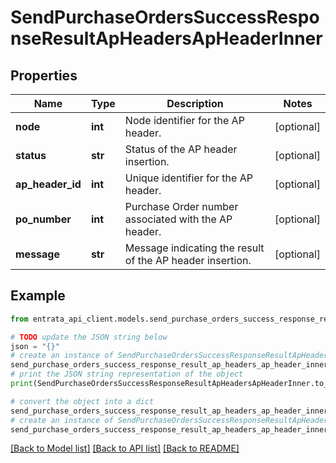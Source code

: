 # SendPurchaseOrdersSuccessResponseResultApHeadersApHeaderInner


## Properties

Name | Type | Description | Notes
------------ | ------------- | ------------- | -------------
**node** | **int** | Node identifier for the AP header. | [optional] 
**status** | **str** | Status of the AP header insertion. | [optional] 
**ap_header_id** | **int** | Unique identifier for the AP header. | [optional] 
**po_number** | **int** | Purchase Order number associated with the AP header. | [optional] 
**message** | **str** | Message indicating the result of the AP header insertion. | [optional] 

## Example

```python
from entrata_api_client.models.send_purchase_orders_success_response_result_ap_headers_ap_header_inner import SendPurchaseOrdersSuccessResponseResultApHeadersApHeaderInner

# TODO update the JSON string below
json = "{}"
# create an instance of SendPurchaseOrdersSuccessResponseResultApHeadersApHeaderInner from a JSON string
send_purchase_orders_success_response_result_ap_headers_ap_header_inner_instance = SendPurchaseOrdersSuccessResponseResultApHeadersApHeaderInner.from_json(json)
# print the JSON string representation of the object
print(SendPurchaseOrdersSuccessResponseResultApHeadersApHeaderInner.to_json())

# convert the object into a dict
send_purchase_orders_success_response_result_ap_headers_ap_header_inner_dict = send_purchase_orders_success_response_result_ap_headers_ap_header_inner_instance.to_dict()
# create an instance of SendPurchaseOrdersSuccessResponseResultApHeadersApHeaderInner from a dict
send_purchase_orders_success_response_result_ap_headers_ap_header_inner_from_dict = SendPurchaseOrdersSuccessResponseResultApHeadersApHeaderInner.from_dict(send_purchase_orders_success_response_result_ap_headers_ap_header_inner_dict)
```
[[Back to Model list]](../README.md#documentation-for-models) [[Back to API list]](../README.md#documentation-for-api-endpoints) [[Back to README]](../README.md)


